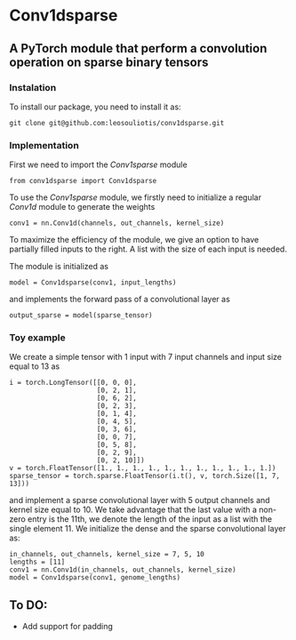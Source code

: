 # Conv1dsparse

## A PyTorch module that perform a convolution operation on sparse binary tensors

### Instalation

To install our package, you need to install it as:

`git clone git@github.com:leosouliotis/conv1dsparse.git`

### Implementation

First we need to import the *Conv1sparse* module

```
from conv1dsparse import Conv1dsparse
```

To use the *Conv1sparse* module, we firstly need to initialize a regular *Conv1d* module to generate the weights

```
conv1 = nn.Conv1d(channels, out_channels, kernel_size)
```

To maximize the efficiency of the module, we give an option to have partially filled inputs to the right. A list with the size of each input is needed.

The module is initialized as

```
model = Conv1dsparse(conv1, input_lengths)
```

and implements the forward pass of a convolutional layer as

```
output_sparse = model(sparse_tensor)
```

### Toy example

We create a simple tensor with 1 input with 7 input channels and input size equal to 13 as

```
i = torch.LongTensor([[0, 0, 0],
                      [0, 2, 1],
                      [0, 6, 2],
                      [0, 2, 3],
                      [0, 1, 4],
                      [0, 4, 5],
                      [0, 3, 6],
                      [0, 0, 7],
                      [0, 5, 8],
                      [0, 2, 9],
                      [0, 2, 10]])
v = torch.FloatTensor([1., 1., 1., 1., 1., 1., 1., 1., 1., 1., 1.])
sparse_tensor = torch.sparse.FloatTensor(i.t(), v, torch.Size([1, 7, 13]))
```

and implement a sparse convolutional layer with 5 output channels and kernel size equal to 10. We take advantage that the last value with a non-zero entry is the 11th, we denote the length of the input as a list with the single element 11.
We initialize the dense and the sparse convolutional layer as:

```
in_channels, out_channels, kernel_size = 7, 5, 10
lengths = [11]
conv1 = nn.Conv1d(in_channels, out_channels, kernel_size)
model = Conv1dsparse(conv1, genome_lengths)
```

## To DO:
* Add support for padding
